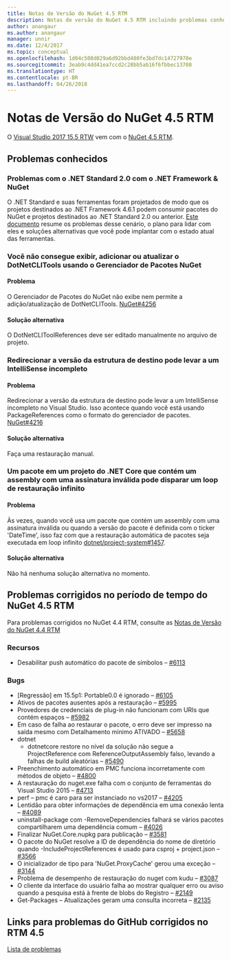 ```yaml
---
title: Notas de Versão do NuGet 4.5 RTM
description: Notas de versão do NuGet 4.5 RTM incluindo problemas conhecidos, correções de bugs, recursos adicionados e DCRs.
author: anangaur
ms.author: anangaur
manager: unnir
ms.date: 12/4/2017
ms.topic: conceptual
ms.openlocfilehash: 1d04c508d029a6d92bbd480fe3bd7dc14727970e
ms.sourcegitcommit: 3eab9c4dd41ea7ccd2c28bb5ab16f6fbbec13708
ms.translationtype: HT
ms.contentlocale: pt-BR
ms.lasthandoff: 04/26/2018
---
```

# <a name="nuget-45-rtm-release-notes"></a>Notas de Versão do NuGet 4.5 RTM

O [Visual Studio 2017 15.5 RTW](https://www.visualstudio.com/news/releasenotes/vs2017-relnotes) vem com o [NuGet 4.5 RTM](https://dist.nuget.org/win-x86-commandline/v4.5.0/nuget.exe).

## <a name="known-issues"></a>Problemas conhecidos

### <a name="issues-with-net-standard-20-with-net-framework--nuget"></a>Problemas com o .NET Standard 2.0 com o .NET Framework & NuGet 

O .NET Standard e suas ferramentas foram projetados de modo que os projetos destinados ao .NET Framework 4.6.1 podem consumir pacotes do NuGet e projetos destinados ao .NET Standard 2.0 ou anterior. [Este documento](https://github.com/dotnet/standard/issues/481) resume os problemas desse cenário, o plano para lidar com eles e soluções alternativas que você pode implantar com o estado atual das ferramentas.

### <a name="you-are-unable-to-view-add-or-update-dotnetclitools-using-nuget-package-manager"></a>Você não consegue exibir, adicionar ou atualizar o DotNetCLITools usando o Gerenciador de Pacotes NuGet

#### <a name="issue"></a>Problema

O Gerenciador de Pacotes do NuGet não exibe nem permite a adição/atualização de DotNetCLITools. [NuGet#4256](https://github.com/NuGet/Home/issues/4256)

#### <a name="workaround"></a>Solução alternativa

O DotNetCLIToolReferences deve ser editado manualmente no arquivo de projeto.

### <a name="retargeting-target-framework-version-may-lead-to-incomplete-intellisense"></a>Redirecionar a versão da estrutura de destino pode levar a um IntelliSense incompleto

#### <a name="issue"></a>Problema

Redirecionar a versão da estrutura de destino pode levar a um IntelliSense incompleto no Visual Studio. Isso acontece quando você está usando PackageReferences como o formato do gerenciador de pacotes. [NuGet#4216](https://github.com/NuGet/Home/issues/4216)

#### <a name="workaround"></a>Solução alternativa

Faça uma restauração manual.

### <a name="a-package-in-a-net-core-project-that-contains-an-assembly-with-an-invalid-signature-can-trigger-an-infinite-restore-loop"></a>Um pacote em um projeto do .NET Core que contém um assembly com uma assinatura inválida pode disparar um loop de restauração infinito

#### <a name="issue"></a>Problema

Às vezes, quando você usa um pacote que contém um assembly com uma assinatura inválida ou quando a versão do pacote é definida com o ticker 'DateTime', isso faz com que a restauração automática de pacotes seja executada em loop infinito [dotnet/project-system#1457](https://github.com/dotnet/project-system/issues/1457).

#### <a name="workaround"></a>Solução alternativa

Não há nenhuma solução alternativa no momento.

## <a name="issues-fixed-in-nuget-45-rtm-timeframe"></a>Problemas corrigidos no período de tempo do NuGet 4.5 RTM

Para problemas corrigidos no NuGet 4.4 RTM, consulte as [Notas de Versão do NuGet 4.4 RTM](../release-notes/nuget-4.4-RTM.md) 

### <a name="features"></a>Recursos

- Desabilitar push automático do pacote de símbolos – [#6113](https://github.com/NuGet/Home/issues/6113)

### <a name="bugs"></a>Bugs

- [Regressão] em 15.5p1: Portable0.0 é ignorado – [#6105](https://github.com/NuGet/Home/issues/6105)
- Ativos de pacotes ausentes após a restauração – [#5995](https://github.com/NuGet/Home/issues/5995)
- Provedores de credenciais de plug-in não funcionam com URIs que contém espaços – [#5982](https://github.com/NuGet/Home/issues/5982)
- Em caso de falha ao restaurar o pacote, o erro deve ser impresso na saída mesmo com Detalhamento mínimo ATIVADO – [#5658](https://github.com/NuGet/Home/issues/5658)
- dotnet
  - dotnetcore restore no nível da solução não segue a ProjectReference com ReferenceOutputAssembly falso, levando a falhas de build aleatórias – [#5490](https://github.com/NuGet/Home/issues/5490)
- Preenchimento automático em PMC funciona incorretamente com métodos de objeto – [#4800](https://github.com/NuGet/Home/issues/4800)
- A restauração do nuget.exe falha com o conjunto de ferramentas do Visual Studio 2015 – [#4713](https://github.com/NuGet/Home/issues/4713)
- perf – pmc é caro para ser instanciado no vs2017 – [#4205](https://github.com/NuGet/Home/issues/4205)
- Lentidão para obter informações de dependência em uma conexão lenta – [#4089](https://github.com/NuGet/Home/issues/4089)
- uninstall-package com -RemoveDependencies falhará se vários pacotes compartilharem uma dependência comum – [#4026](https://github.com/NuGet/Home/issues/4026)
- Finalizar NuGet.Core.nupkg para publicação – [#3581](https://github.com/NuGet/Home/issues/3581)
- O pacote do NuGet resolve a ID de dependência do nome de diretório quando -IncludeProjectReferences é usado para csproj + project.json – [#3566](https://github.com/NuGet/Home/issues/3566)
- O inicializador de tipo para 'NuGet.ProxyCache' gerou uma exceção – [#3144](https://github.com/NuGet/Home/issues/3144)
- Problema de desempenho de restauração do nuget com kudu – [#3087](https://github.com/NuGet/Home/issues/3087)
- O cliente da interface do usuário falha ao mostrar qualquer erro ou aviso quando a pesquisa está à frente de blobs do Registro – [#2149](https://github.com/NuGet/Home/issues/2149)
- Get-Packages – Atualizações geram uma consulta incorreta – [#2135](https://github.com/NuGet/Home/issues/2135)

## <a name="links-to-github-issues-fixed-in-45-rtm"></a>Links para problemas do GitHub corrigidos no RTM 4.5

[Lista de problemas](https://github.com/NuGet/Home/issues?q=is%3Aissue+milestone%3A4.5+is%3Aclosed)
